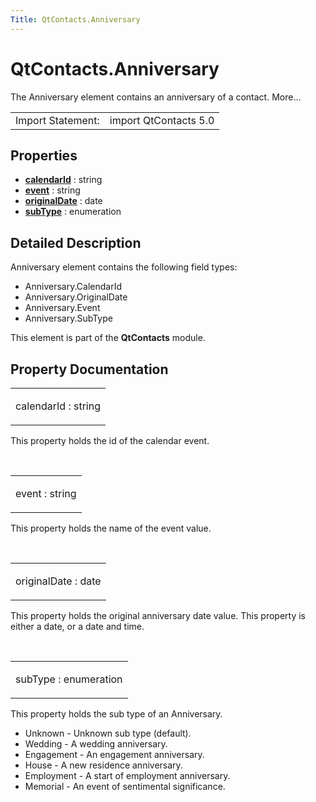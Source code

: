 ```yaml
---
Title: QtContacts.Anniversary
---
```


# QtContacts.Anniversary

<span class="subtitle"></span>
<!-- $$$Anniversary-brief -->
<p>The Anniversary element contains an anniversary of a contact. More...</p>
<!-- @@@Anniversary -->
<table class="alignedsummary">
<tr><td class="memItemLeft rightAlign topAlign"> Import Statement:</td><td class="memItemRight bottomAlign"> import QtContacts 5.0</td></tr></table><ul>
</ul>
<h2 id="properties">Properties</h2>
<ul>
<li class="fn"><b><b><a href="#calendarId-prop">calendarId</a></b></b> : string</li>
<li class="fn"><b><b><a href="#event-prop">event</a></b></b> : string</li>
<li class="fn"><b><b><a href="#originalDate-prop">originalDate</a></b></b> : date</li>
<li class="fn"><b><b><a href="#subType-prop">subType</a></b></b> : enumeration</li>
</ul>
<!-- $$$Anniversary-description -->
<h2 id="details">Detailed Description</h2>
</p>
<p>Anniversary element contains the following field types:</p>
<ul>
<li>Anniversary.CalendarId</li>
<li>Anniversary.OriginalDate</li>
<li>Anniversary.Event</li>
<li>Anniversary.SubType</li>
</ul>
<p>This element is part of the <b>QtContacts</b> module.</p>
<!-- @@@Anniversary -->
<h2>Property Documentation</h2>
<!-- $$$calendarId -->
<table class="qmlname"><tr valign="top" id="calendarId-prop"><td class="tblQmlPropNode"><p><span class="name">calendarId</span> : <span class="type">string</span></p></td></tr></table><p>This property holds the id of the calendar event.</p>
<!-- @@@calendarId -->
<br/>
<!-- $$$event -->
<table class="qmlname"><tr valign="top" id="event-prop"><td class="tblQmlPropNode"><p><span class="name">event</span> : <span class="type">string</span></p></td></tr></table><p>This property holds the name of the event value.</p>
<!-- @@@event -->
<br/>
<!-- $$$originalDate -->
<table class="qmlname"><tr valign="top" id="originalDate-prop"><td class="tblQmlPropNode"><p><span class="name">originalDate</span> : <span class="type">date</span></p></td></tr></table><p>This property holds the original anniversary date value. This property is either a date, or a date and time.</p>
<!-- @@@originalDate -->
<br/>
<!-- $$$subType -->
<table class="qmlname"><tr valign="top" id="subType-prop"><td class="tblQmlPropNode"><p><span class="name">subType</span> : <span class="type">enumeration</span></p></td></tr></table><p>This property holds the sub type of an Anniversary.</p>
<ul>
<li>Unknown - Unknown sub type (default).</li>
<li>Wedding - A wedding anniversary.</li>
<li>Engagement - An engagement anniversary.</li>
<li>House - A new residence anniversary.</li>
<li>Employment - A start of employment anniversary.</li>
<li>Memorial - An event of sentimental significance.</li>
</ul>
<!-- @@@subType -->
<br/>
